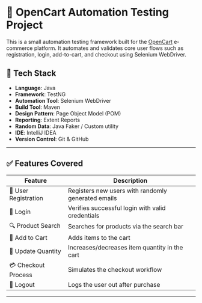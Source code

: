 # 🛒 OpenCart Automation Testing Project

This is a small automation testing framework built for the [OpenCart](https://www.opencart.com/) e-commerce platform. It automates and validates core user flows such as registration, login, add-to-cart, and checkout using Selenium WebDriver.

## 🚀 Tech Stack

- **Language**: Java
- **Framework**: TestNG
- **Automation Tool**: Selenium WebDriver
- **Build Tool**: Maven
- **Design Pattern**: Page Object Model (POM)
- **Reporting**: Extent Reports 
- **Random Data**: Java Faker / Custom utility
- **IDE**: IntelliJ IDEA
- **Version Control**: Git & GitHub

---

## ✅ Features Covered

| Feature                          | Description                                        |
|----------------------------------|----------------------------------------------------|
| 📝 User Registration            | Registers new users with randomly generated emails |
| 🔐 Login                        | Verifies successful login with valid credentials   |
| 🔍 Product Search               | Searches for products via the search bar           |
| 🛒 Add to Cart                  | Adds items to the cart                             |
| 🔁 Update Quantity              | Increases/decreases item quantity in the cart      |
| 💳 Checkout Process             | Simulates the checkout workflow                    |
| 🚪 Logout                       | Logs the user out after purchase                   |

---
